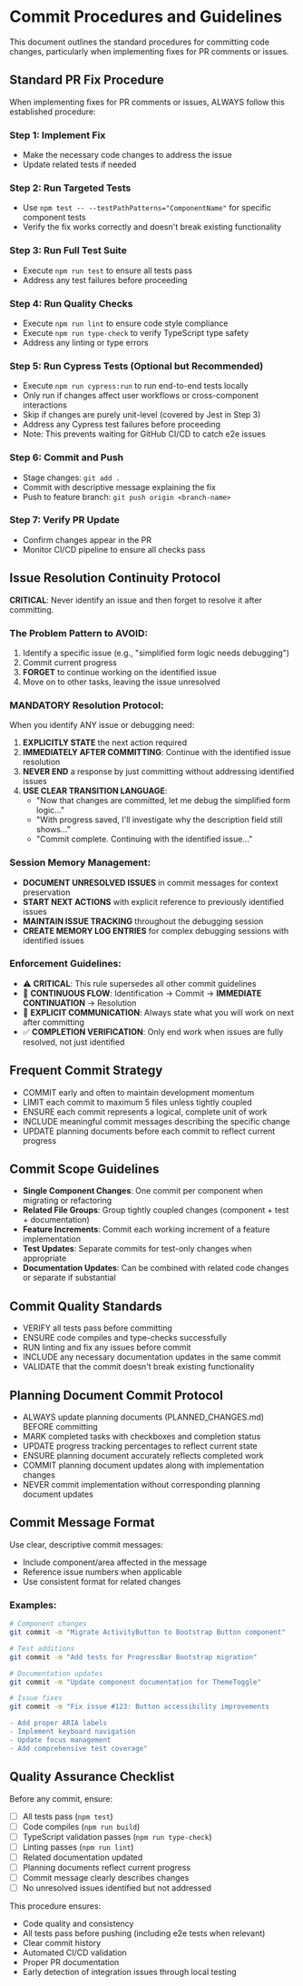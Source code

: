 # Commit Procedures and Guidelines

This document outlines the standard procedures for committing code changes, particularly when implementing fixes for PR comments or issues.

## Standard PR Fix Procedure

When implementing fixes for PR comments or issues, ALWAYS follow this established procedure:

### Step 1: Implement Fix
- Make the necessary code changes to address the issue
- Update related tests if needed

### Step 2: Run Targeted Tests
- Use `npm test -- --testPathPatterns="ComponentName"` for specific component tests
- Verify the fix works correctly and doesn't break existing functionality

### Step 3: Run Full Test Suite
- Execute `npm run test` to ensure all tests pass
- Address any test failures before proceeding

### Step 4: Run Quality Checks
- Execute `npm run lint` to ensure code style compliance
- Execute `npm run type-check` to verify TypeScript type safety
- Address any linting or type errors

### Step 5: Run Cypress Tests (Optional but Recommended)
- Execute `npm run cypress:run` to run end-to-end tests locally
- Only run if changes affect user workflows or cross-component interactions
- Skip if changes are purely unit-level (covered by Jest in Step 3)
- Address any Cypress test failures before proceeding
- Note: This prevents waiting for GitHub CI/CD to catch e2e issues

### Step 6: Commit and Push
- Stage changes: `git add .`
- Commit with descriptive message explaining the fix
- Push to feature branch: `git push origin <branch-name>`

### Step 7: Verify PR Update
- Confirm changes appear in the PR
- Monitor CI/CD pipeline to ensure all checks pass

## Issue Resolution Continuity Protocol

**CRITICAL**: Never identify an issue and then forget to resolve it after committing.

### The Problem Pattern to AVOID:
1. Identify a specific issue (e.g., "simplified form logic needs debugging")
2. Commit current progress 
3. **FORGET** to continue working on the identified issue
4. Move on to other tasks, leaving the issue unresolved

### MANDATORY Resolution Protocol:
When you identify ANY issue or debugging need:

1. **EXPLICITLY STATE** the next action required
2. **IMMEDIATELY AFTER COMMITTING**: Continue with the identified issue resolution
3. **NEVER END** a response by just committing without addressing identified issues
4. **USE CLEAR TRANSITION LANGUAGE**: 
   - "Now that changes are committed, let me debug the simplified form logic..."
   - "With progress saved, I'll investigate why the description field still shows..."
   - "Commit complete. Continuing with the identified issue..."

### Session Memory Management:
- **DOCUMENT UNRESOLVED ISSUES** in commit messages for context preservation
- **START NEXT ACTIONS** with explicit reference to previously identified issues
- **MAINTAIN ISSUE TRACKING** throughout the debugging session
- **CREATE MEMORY LOG ENTRIES** for complex debugging sessions with identified issues

### Enforcement Guidelines:
- ⚠️ **CRITICAL**: This rule supersedes all other commit guidelines
- 🔄 **CONTINUOUS FLOW**: Identification → Commit → **IMMEDIATE CONTINUATION** → Resolution
- 📝 **EXPLICIT COMMUNICATION**: Always state what you will work on next after committing
- ✅ **COMPLETION VERIFICATION**: Only end work when issues are fully resolved, not just identified

## Frequent Commit Strategy

- COMMIT early and often to maintain development momentum
- LIMIT each commit to maximum 5 files unless tightly coupled
- ENSURE each commit represents a logical, complete unit of work
- INCLUDE meaningful commit messages describing the specific change
- UPDATE planning documents before each commit to reflect current progress

## Commit Scope Guidelines

- **Single Component Changes**: One commit per component when migrating or refactoring
- **Related File Groups**: Group tightly coupled changes (component + test + documentation)
- **Feature Increments**: Commit each working increment of a feature implementation
- **Test Updates**: Separate commits for test-only changes when appropriate
- **Documentation Updates**: Can be combined with related code changes or separate if substantial

## Commit Quality Standards

- VERIFY all tests pass before committing
- ENSURE code compiles and type-checks successfully
- RUN linting and fix any issues before commit
- INCLUDE any necessary documentation updates in the same commit
- VALIDATE that the commit doesn't break existing functionality

## Planning Document Commit Protocol

- ALWAYS update planning documents (PLANNED_CHANGES.md) BEFORE committing
- MARK completed tasks with checkboxes and completion status
- UPDATE progress tracking percentages to reflect current state
- ENSURE planning document accurately reflects completed work
- COMMIT planning document updates along with implementation changes
- NEVER commit implementation without corresponding planning document updates

## Commit Message Format

Use clear, descriptive commit messages:
- Include component/area affected in the message
- Reference issue numbers when applicable
- Use consistent format for related changes

### Examples:
```bash
# Component changes
git commit -m "Migrate ActivityButton to Bootstrap Button component"

# Test additions
git commit -m "Add tests for ProgressBar Bootstrap migration"

# Documentation updates
git commit -m "Update component documentation for ThemeToggle"

# Issue fixes
git commit -m "Fix issue #123: Button accessibility improvements

- Add proper ARIA labels
- Implement keyboard navigation
- Update focus management
- Add comprehensive test coverage"
```

## Quality Assurance Checklist

Before any commit, ensure:
- [ ] All tests pass (`npm test`)
- [ ] Code compiles (`npm run build`)
- [ ] TypeScript validation passes (`npm run type-check`)
- [ ] Linting passes (`npm run lint`)
- [ ] Related documentation updated
- [ ] Planning documents reflect current progress
- [ ] Commit message clearly describes changes
- [ ] No unresolved issues identified but not addressed

This procedure ensures:
- Code quality and consistency
- All tests pass before pushing (including e2e tests when relevant)
- Clear commit history
- Automated CI/CD validation
- Proper PR documentation
- Early detection of integration issues through local testing
